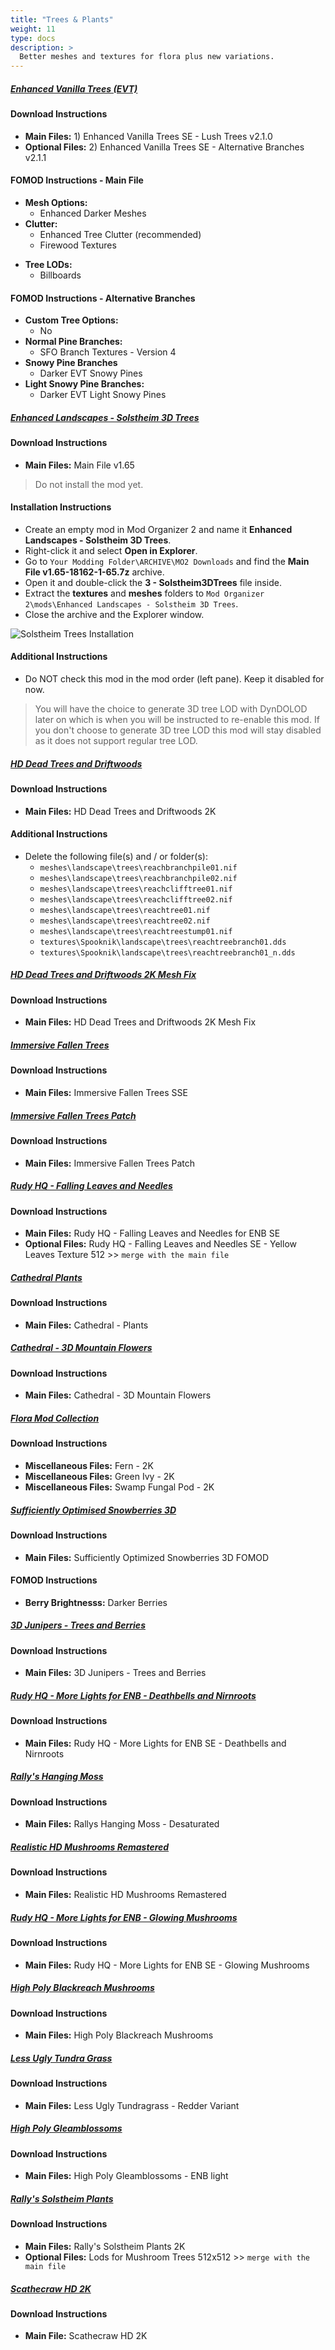 ```yaml
---
title: "Trees & Plants"
weight: 11
type: docs
description: >
  Better meshes and textures for flora plus new variations.
---
```


##### [Enhanced Vanilla Trees (EVT)](https://www.nexusmods.com/skyrimspecialedition/mods/11008?tab=files)

#### Download Instructions

- **Main Files:** 1) Enhanced Vanilla Trees SE - Lush Trees v2.1.0
- **Optional Files:** 2) Enhanced Vanilla Trees SE - Alternative Branches v2.1.1

#### FOMOD Instructions - Main File

- **Mesh Options:**
  * Enhanced Darker Meshes
- **Clutter:**
  * Enhanced Tree Clutter (recommended)
  * Firewood Textures
* **Tree LODs:**
  * Billboards

#### FOMOD Instructions - Alternative Branches

- **Custom Tree Options:**
  - No
- **Normal Pine Branches:**
  - SFO Branch Textures - Version 4
- **Snowy Pine Branches**
  - Darker EVT Snowy Pines
- **Light Snowy Pine Branches:**
  - Darker EVT Light Snowy Pines

##### [Enhanced Landscapes - Solstheim 3D Trees](https://www.nexusmods.com/skyrimspecialedition/mods/18162?tab=files)

#### Download Instructions

- **Main Files:** Main File v1.65

> Do not install the mod yet.

#### Installation Instructions

- Create an empty mod in Mod Organizer 2 and name it **Enhanced Landscapes - Solstheim 3D Trees**.
- Right-click it and select **Open in Explorer**.
- Go to `Your Modding Folder\ARCHIVE\MO2 Downloads` and find the **Main File v1.65-18162-1-65.7z** archive. 
- Open it and double-click the **3 - Solstheim3DTrees** file inside.
- Extract the **textures** and **meshes** folders to `Mod Organizer 2\mods\Enhanced Landscapes - Solstheim 3D Trees`.
- Close the archive and the Explorer window.

![Solstheim Trees Installation](/Pictures/skyrim-se/mod-installation/solstheim-tree-installation.png)

#### Additional Instructions

- Do NOT check this mod in the mod order (left pane). Keep it disabled for now.

> You will have the choice to generate 3D tree LOD with DynDOLOD later on which is when you will be instructed to re-enable this mod. If you don't choose to generate 3D tree LOD this mod will stay disabled as it does not support regular tree LOD.

##### [HD Dead Trees and Driftwoods](https://www.nexusmods.com/skyrimspecialedition/mods/35308?tab=files)

#### Download Instructions

- **Main Files:** HD Dead Trees and Driftwoods 2K

#### Additional Instructions

- Delete the following file(s) and / or folder(s):
  - `meshes\landscape\trees\reachbranchpile01.nif`
  - `meshes\landscape\trees\reachbranchpile02.nif`
  - `meshes\landscape\trees\reachclifftree01.nif`
  - `meshes\landscape\trees\reachclifftree02.nif`
  - `meshes\landscape\trees\reachtree01.nif`
  - `meshes\landscape\trees\reachtree02.nif`
  - `meshes\landscape\trees\reachtreestump01.nif`
  - `textures\Spooknik\landscape\trees\reachtreebranch01.dds`
  - `textures\Spooknik\landscape\trees\reachtreebranch01_n.dds`

##### [HD Dead Trees and Driftwoods 2K Mesh Fix](https://www.nexusmods.com/skyrimspecialedition/mods/46386?tab=files)

#### Download Instructions

- **Main Files:** HD Dead Trees and Driftwoods 2K Mesh Fix

##### [Immersive Fallen Trees](https://www.nexusmods.com/skyrimspecialedition/mods/8767?tab=files)

#### Download Instructions

* **Main Files:** Immersive Fallen Trees SSE

##### [Immersive Fallen Trees Patch](https://www.nexusmods.com/skyrimspecialedition/mods/27834?tab=files)

#### Download Instructions

* **Main Files:** Immersive Fallen Trees Patch

##### [Rudy HQ - Falling Leaves and Needles](https://www.nexusmods.com/skyrimspecialedition/mods/25939?tab=files)

#### Download Instructions

* **Main Files:** Rudy HQ - Falling Leaves and Needles for ENB SE
* **Optional Files:** Rudy HQ - Falling Leaves and Needles SE - Yellow Leaves Texture 512 >> `merge with the main file`

##### [Cathedral Plants](https://www.nexusmods.com/skyrimspecialedition/mods/26104?tab=files)

#### Download Instructions

* **Main Files:** Cathedral - Plants

##### [Cathedral - 3D Mountain Flowers](https://www.nexusmods.com/skyrimspecialedition/mods/41312?tab=files)

#### Download Instructions

* **Main Files:** Cathedral - 3D Mountain Flowers

##### [Flora Mod Collection](https://www.nexusmods.com/skyrim/mods/80722/?tab=files)

#### Download Instructions

- **Miscellaneous Files:** Fern - 2K
- **Miscellaneous Files:** Green Ivy - 2K
- **Miscellaneous Files:** Swamp Fungal Pod - 2K

##### [Sufficiently Optimised Snowberries 3D](https://www.nexusmods.com/skyrimspecialedition/mods/42033?tab=files)

#### Download Instructions

- **Main Files:** Sufficiently Optimized Snowberries 3D FOMOD

#### FOMOD Instructions

* **Berry Brightnesss:** Darker Berries

##### [3D Junipers - Trees and Berries](https://www.nexusmods.com/skyrimspecialedition/mods/43852?tab=files)

#### Download Instructions

- **Main Files:** 3D Junipers - Trees and Berries

##### [Rudy HQ - More Lights for ENB - Deathbells and Nirnroots](https://www.nexusmods.com/skyrimspecialedition/mods/22814?tab=files)

#### Download Instructions

* **Main Files:** Rudy HQ - More Lights for ENB SE - Deathbells and Nirnroots

##### [Rally's Hanging Moss](https://www.nexusmods.com/skyrimspecialedition/mods/33225?tab=files)

#### Download Instructions

- **Main Files:** Rallys Hanging Moss - Desaturated

##### [Realistic HD Mushrooms Remastered](https://www.nexusmods.com/skyrimspecialedition/mods/21996?tab=files)

#### Download Instructions

* **Main Files:** Realistic HD Mushrooms Remastered

##### [Rudy HQ - More Lights for ENB - Glowing Mushrooms](https://www.nexusmods.com/skyrimspecialedition/mods/40991?tab=files)

#### Download Instructions

* **Main Files:** Rudy HQ - More Lights for ENB SE - Glowing Mushrooms

##### [High Poly Blackreach Mushrooms](https://www.nexusmods.com/skyrimspecialedition/mods/40418?tab=files)

#### Download Instructions

- **Main Files:** High Poly Blackreach Mushrooms

##### [Less Ugly Tundra Grass](https://www.nexusmods.com/skyrimspecialedition/mods/26740?tab=files)

#### Download Instructions

* **Main Files:** Less Ugly Tundragrass - Redder Variant

##### [High Poly Gleamblossoms](https://www.nexusmods.com/skyrimspecialedition/mods/40278?tab=files)

#### Download Instructions

- **Main Files:** High Poly Gleamblossoms - ENB light

##### [Rally's Solstheim Plants](https://www.nexusmods.com/skyrimspecialedition/mods/35081?tab=files)

#### Download Instructions

- **Main Files:** Rally's Solstheim Plants 2K
- **Optional Files:** Lods for Mushroom Trees 512x512 >> `merge with the main file`

##### [Scathecraw HD 2K](https://www.nexusmods.com/skyrimspecialedition/mods/38454?tab=files)

#### Download Instructions

- **Main File:** Scathecraw HD 2K
